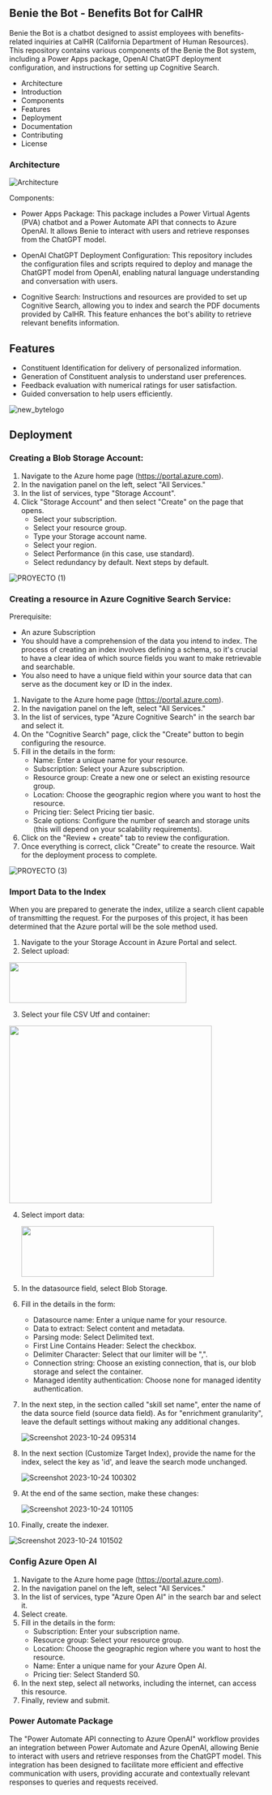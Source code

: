 ## Benie the Bot - Benefits Bot for CalHR

Benie the Bot is a chatbot designed to assist employees with benefits-related inquiries at CalHR (California Department of Human Resources). This repository contains various components of the Benie the Bot system, including a Power Apps package, OpenAI ChatGPT deployment configuration, and instructions for setting up Cognitive Search.

- Architecture
- Introduction
- Components
- Features
- Deployment
- Documentation
- Contributing
- License

### Architecture
![Architecture](https://github.com/JoseCervantes22/CalHR-ChatBot/assets/133288667/beb83862-8278-450f-8fba-c5e1cbac3ac6)

Components:
- Power Apps Package: This package includes a Power Virtual Agents (PVA) chatbot and a Power Automate API that connects to Azure OpenAI. It allows Benie to interact with users and retrieve responses from the ChatGPT model.

- OpenAI ChatGPT Deployment Configuration: This repository includes the configuration files and scripts required to deploy and manage the ChatGPT model from OpenAI, enabling natural language understanding and conversation with users.

- Cognitive Search: Instructions and resources are provided to set up Cognitive Search, allowing you to index and search the PDF documents provided by CalHR. This feature enhances the bot's ability to retrieve relevant benefits information.

## Features
- Constituent Identification for delivery of personalized information.
- Generation of Constituent analysis to understand user preferences.
- Feedback evaluation with numerical ratings for user satisfaction.
- Guided conversation to help users efficiently.

![new_bytelogo](https://github.com/JoseCervantes22/CalHR-ChatBot/assets/133288667/816ef2ff-ef3e-4d32-84ec-18039c315567)

## Deployment
### Creating a Blob Storage Account: 
1. Navigate to the Azure home page (https://portal.azure.com).
2. In the navigation panel on the left, select "All Services."
3. In the list of services, type "Storage Account".
4. Click "Storage Account" and then select "Create" on the page that opens.
   - Select your subscription.
   - Select your resource group.
   - Type your Storage account name.
   - Select your region.
   - Select Performance (in this case, use standard).
   - Select redundancy by default.
   Next steps by default.

![PROYECTO (1)](https://github.com/JoseCervantes22/CalHR-ChatBot/assets/133288667/3ba16ab5-bfdb-4c27-9068-69fa1921f218)

### Creating a resource in Azure Cognitive Search Service: 
Prerequisite: 
- An azure Subscription
- You should have a comprehension of the data you intend to index. The process of creating an index involves defining a schema, so it's crucial to have a clear idea of which source fields you want to make retrievable and searchable.
- You also need to have a unique field within your source data that can serve as the document key or ID in the index.

1. Navigate to the Azure home page (https://portal.azure.com).
2. In the navigation panel on the left, select "All Services."
3. In the list of services, type "Azure Cognitive Search" in the search bar and select it.
4. On the "Cognitive Search" page, click the "Create" button to begin configuring the resource.
5. Fill in the details in the form:
   - Name: Enter a unique name for your resource.
   - Subscription: Select your Azure subscription.
   - Resource group: Create a new one or select an existing resource group.
   - Location: Choose the geographic region where you want to host the resource.
   - Pricing tier: Select Pricing tier basic.
   - Scale options: Configure the number of search and storage units (this will depend on your scalability requirements).
6. Click on the "Review + create" tab to review the configuration.
7. Once everything is correct, click "Create" to create the resource. Wait for the deployment process to complete.

![PROYECTO (3)](https://github.com/JoseCervantes22/CalHR-ChatBot/assets/133288667/c99d1568-8899-4283-bd9d-4117755076e2)

### Import Data to the Index
When you are prepared to generate the index, utilize a search client capable of transmitting the request. For the purposes of this project, it has been determined that the Azure portal will be the sole method used.
1. Navigate to the your Storage Account in Azure Portal and select.
2. Select upload:

<img src="https://github.com/JoseCervantes22/CalHR-ChatBot/assets/133288667/fe943856-aa07-46e5-85b9-4125af2e0e14" alt=""  width="350" height="80">

3. Select your file CSV Utf and container:

<img src="https://github.com/JoseCervantes22/CalHR-ChatBot/assets/133288667/4e7ea01f-a370-428b-8251-0a61e6616220" alt="" style="width:400px;height:350px;">


4. Select import data:

   <img src="https://github.com/JoseCervantes22/CalHR-ChatBot/assets/133288667/5ab8ed3e-1fca-4da6-956d-816171aca3ca" alt="" width="380" height="100">

5. In the datasource field, select Blob Storage.
6. Fill in the details in the form:
   - Datasource name: Enter a unique name for your resource.
   - Data to extract: Select content and metadata.
   - Parsing mode: Select Delimited text.
   - First Line Contains Header: Select the checkbox.
   - Delimiter Character: Select that our limiter will be ",".
   - Connection string: Choose an existing connection, that is, our blob storage and select the container.
   - Managed identity authentication: Choose none for managed identity authentication.
7. In the next step, in the section called "skill set name", enter the name of the data source field (source data field). As for "enrichment granularity", leave the default settings without making any additional changes.

   ![Screenshot 2023-10-24 095314](https://github.com/JoseCervantes22/CalHR-ChatBot/assets/133288667/38538b2d-0541-482e-9d36-2a2a4b40209d)

8. In the next section (Customize Target Index), provide the name for the index, select the key as 'id', and leave the search mode unchanged.

   ![Screenshot 2023-10-24 100302](https://github.com/JoseCervantes22/CalHR-ChatBot/assets/133288667/1f8524c9-39a4-44e2-833c-8b7e2bf5312b)

9. At the end of the same section, make these changes:

   ![Screenshot 2023-10-24 101105](https://github.com/JoseCervantes22/CalHR-ChatBot/assets/133288667/f54b3562-9584-4d13-a25d-8e3eaf4fde4e)

10. Finally, create the indexer.

   ![Screenshot 2023-10-24 101502](https://github.com/JoseCervantes22/CalHR-ChatBot/assets/133288667/ff2568c0-2101-4510-beed-e86146dffa87)

### Config Azure Open AI 
1. Navigate to the Azure home page (https://portal.azure.com).
2. In the navigation panel on the left, select "All Services."
3. In the list of services, type "Azure Open AI" in the search bar and select it.
4. Select create.
5. Fill in the details in the form:
   - Subscription: Enter your subscription name.
   - Resource group: Select your resource group.
   - Location: Choose the geographic region where you want to host the resource.
   - Name: Enter a unique name for your Azure Open AI.
   - Pricing tier: Select Standerd S0.
6. In the next step, select all networks, including the internet, can access this resource.
7. Finally, review and submit.

### Power Automate Package
The "Power Automate API connecting to Azure OpenAI" workflow provides an integration between Power Automate and Azure OpenAI, allowing Benie to interact with users and retrieve responses from the ChatGPT model. This integration has been designed to facilitate more efficient and effective communication with users, providing accurate and contextually relevant responses to queries and requests received.
